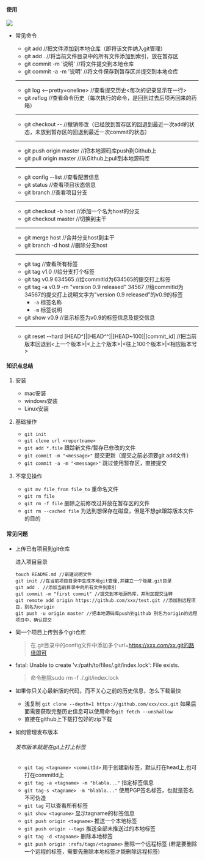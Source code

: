 #### 使用
![](http://on90cf3na.bkt.clouddn.com/17-8-21/64885926.jpg)
 - 常见命令
 
	- git add <file>             //把文件添加到本地仓库（即将该文件纳入git管理）
	- git add .                  //将当前文件目录中的所有文件添加到索引，放在暂存区
	- git commit -m '说明'        //将文件提交到本地仓库
	- git commit -a -m '说明'     //将文件保存到暂存区并提交到本地仓库
	
	--- 
	
	- git log <--pretty=oneline> //查看提交历史<每次的记录显示在一行>
	- git reflog                 //查看命令历史（每次执行的命令，是回到过去后项再回来的药箱）
	
    ---

    - git checkout -- <file>     //撤销修改（已经放到暂存区的回退到最近一次add的状态，未放到暂存区的回退到最近一次commit的状态）


	---
	
	- git push origin master     //把本地源码库push到Github上
	- git pull origin master     //从Github上pull到本地源码库
	
	---
	
	- git config --list          //查看配置信息
	- git status                 //查看项目状态信息
	- git branch                 //查看项目分支
	
	--- 
	
	- git checkout -b host       //添加一个名为host的分支
	- git checkout master        //切换到主干
	
	---
	
	- git merge host             //合并分支host到主干
	- git branch -d host         //删除分支host
	
	---
	
	- git tag                    //查看所有标签
	- git tag v1.0               //给分支打个标签
	- git tag v0.9 634565        //给commitId为634565的提交打上标签
	- git tag -a v0.9 -m "version 0.9 released" 34567  //给commitId为34567的提交打上说明文字为"version 0.9 released"的v0.9的标签
	    - `-a`  标签名称
	    - `-m`  标签说明
	- git show v0.9
	     //显示标签为v0.9的标签信息及提交信息

	---

	- git reset --hard [HEAD^]|[HEAD^^]|[HEAD~100]|[commit_id]  //把当前版本回退到<上一个版本>|<上上个版本>|<往上100个版本>|<相应版本号>

#### 知识点总结
1. 安装
	- mac安装 
	- windows安装
	- Linux安装
	 
2. 基础操作
	- `git init`
	- `git clone url <reportname>`
	- `git add *.file`               跟踪新文件/暂存已修改的文件
	- `git commit -m "<message>"`    提交更新（提交之前必须要git add文件）
	- `git commit -a -m "<message>"` 跳过使用暂存区，直接提交
	
3. 不常见操作
	- `git mv file_from file_to` 重命名文件
	- `git rm file`
	- `git rm -f file`		  删除之前修改过并放在暂存区的文件
	- `git rm --cached file` 为达到想保存在磁盘，但是不想git跟踪版本文件的目的

#### 常见问题
- 上传已有项目到git仓库

    进入项目目录

    ```
    touch README.md //新建说明文件
    git init //在当前项目目录中生成本地git管理,并建立一个隐藏.git目录
    git add . //添加当前目录中的所有文件到索引
    git commit -m "first commit" //提交到本地源码库，并附加提交注释
    git remote add origin https://github.com/xxx/test.git //添加到远程项目，别名为origin
    git push -u origin master //把本地源码库push到github 别名为origin的远程项目中，确认提交
    ```
- 同一个项目上传到多个git仓库

    > 在.git目录中的config文件中添加多个url=https://xxx.com/xx.git的路径即可
- fatal: Unable to create 'v:/path/to/files/.git/index.lock': File exists.
    > 命令删除sudo rm -f ./.git/index.lock
     
- 如果你只关心最新版的代码，而不关心之前的历史信息，怎么下载最快
    - 浅复制
         `git clone --depth=1 https://github.com/xxx/xxx.git`
         如果后面需要获取完整历史信息可以使用命令`git fetch --unshallow`
    - 直接在github上下载打包好的zip下载

- 如何管理发布版本

    ###### 发布版本就是在git上打上标签

    + `git tag <tagname> <commitId>`   用于创建新标签，默认打在head上,也可打在commitId上
    + `git tag -a <tagname> -m "blabla..."` 指定标签信息
    + `git tag-s <tagname> -m "blabla..."`  使用PGP签名标签，也就是签名不可伪造
    + `git tag`  可以查看所有标签
    + `git show <tagname>`   显示tagname的标签信息
    + `git push origin <tagname>` 推送一个本地标签
    + `git push origin --tags` 推送全部未推送过的本地标签
    + `git tag -d <tagname>` 删除本地标签
    + `git push origin :refs/tags/<tagname>` 删除一个远程标签  (若是要删除一个远程的标签，需要先删除本地标签才能删除远程标签)
